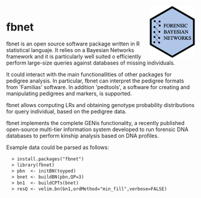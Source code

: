 <img src="logo.png" align="right" width="120">

# fbnet
fbnet is an open source software package written in R statistical languaje. It relies on a Bayesian Networks framework and it is particularly well suited o efficiently perform large-size queries against databases of missing individuals.

It could interact with the main functionallities of other packages for pedigree analysis. 
In particular, fbnet can interpret the pedigree formats from 'Familias' software. In addition 'pedtools', a software for creating and manipulating pedigrees and markers, is supported. 

fbnet allows computing LRs and obtaining genotype probability distributions for query individual, based on the pedigree data. 

fbnet implements the complete GENis functionality, a recently published open-source multi-tier information system developed to run forensic DNA databases to perform kinship analysis based on DNA profiles.

Example data could be parsed as follows:


      > install.packages("fbnet") 
      > library(fbnet)
      > pbn  <- initBN(toyped)
      > bnet <- buildBN(pbn,QP=3)
      > bn1  <- buildCPTs(bnet)
      > resQ <- velim.bn(bn1,ordMethod="min_fill",verbose=FALSE)
